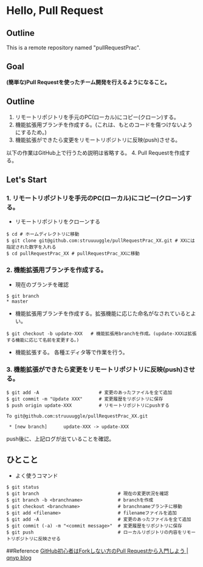 # Hello, Pull Request

## Outline
This is a remote repository named "pullRequestPrac".

## Goal

**(簡単な)Pull Requestを使ったチーム開発を行えるようになること。**



## Outline

1. リモートリポジトリを手元のPC(ローカル)にコピー(クローン)する。
2. 機能拡張用ブランチを作成する。(これは、もとのコードを傷つけないようにするため。)
3. 機能拡張ができたら変更をリモートリポジトリに反映(push)させる。


以下の作業はGitHub上で行うため説明は省略する。
4. Pull Requestを作成する。




## Let's Start

### 1. リモートリポジトリを手元のPC(ローカル)にコピー(クローン)する。

- リモートリポジトリをクローンする

```
$ cd # ホームディレクトリに移動
$ git clone git@github.com:struuuuggle/pullRequestPrac_XX.git # XXには指定された数字を入れる
$ cd pullRequestPrac_XX # pullRequestPrac_XXに移動
```

### 2. 機能拡張用ブランチを作成する。

- 現在のブランチを確認

```
$ git branch
* master
```

- 機能拡張用ブランチを作成する。拡張機能に応じた命名がなされているとよい。

```
$ git checkout -b update-XXX   # 機能拡張用branchを作成。(update-XXXは拡張する機能に応じて名前を変更する。)
```

- 機能拡張する。
   各種エディタ等で作業を行う。

### 3. 機能拡張ができたら変更をリモートリポジトリに反映(push)させる。

```
$ git add -A                      # 変更のあったファイルを全て追加
$ git commit -m "Update XXX"      # 変更履歴をリポジトリに保存
$ push origin update-XXX          # リモートリポジトリにpushする
```

```
To git@github.com:struuuuggle/pullRequestPrac_XX.git

 * [new branch]      update-XXX -> update-XXX
```

push後に、上記ログが出ていることを確認。



## ひとこと

- よく使うコマンド

```
$ git status
$ git branch                             # 現在の変更状況を確認
$ git branch -b <branchname>             # branchを作成
$ git checkout <branchname>              # branchnameブランチに移動
$ git add <filename>                     # filenameファイルを追加
$ git add -A                             # 変更のあったファイルを全て追加
$ git commit (-a) -m "<commit message>"  # 変更履歴をリポジトリに保存
$ git push                               # ローカルリポジトリの内容をリモートリポジトリに反映させる
```

##Reference
[GitHub初心者はForkしない方のPull Requestから入門しよう | qnyp blog](http://blog.qnyp.com/2013/05/28/pull-request-for-github-beginners/)

